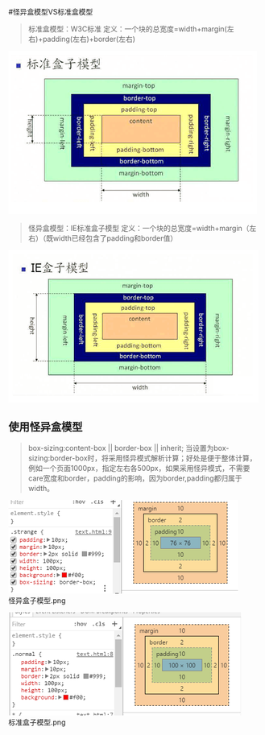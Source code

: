 #怪异盒模型VS标准盒模型

>标准盒模型：W3C标准
>定义：一个块的总宽度=width+margin(左右)+padding(左右)+border(左右)  

![Alt text](./img/content_box.png)

>怪异盒模型：IE标准盒子模型
>定义：一个块的总宽度=width+margin（左右）（既width已经包含了padding和border值）  

![Alt text](./img/border_box.png)

## 使用怪异盒模型

>box-sizing:content-box || border-box || inherit;
>当设置为box-sizing:border-box时，将采用怪异模式解析计算；好处是便于整体计算，例如一个页面1000px，指定左右各500px，如果采用怪异模式，不需要care宽度和border，padding的影响，因为border,padding都归属于width。  

![Alt text](./img/border_box_1.png)  
怪异盒子模型.png

![Alt text](./img/content_box_1.png)  
标准盒子模型.png

